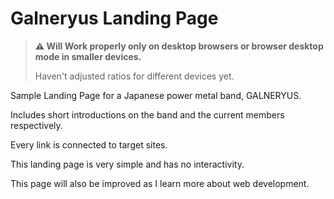 # Galneryus Landing Page

> **⚠️ Will Work properly only on desktop browsers or browser desktop mode in smaller devices.**
> 
> Haven't adjusted ratios for different devices yet.

Sample Landing Page for a Japanese power metal band, GALNERYUS.

Includes short introductions on the band and the current members respectively.

Every link is connected to target sites.

This landing page is very simple and has no interactivity.

This page will also be improved as I learn more about web development.


